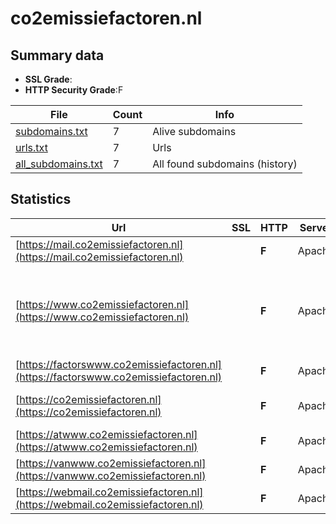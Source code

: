 

# co2emissiefactoren.nl
## Summary data


 - **SSL Grade**:
 - **HTTP Security Grade**:F


| File       | Count | Info |
|------------|-------|------|
|[subdomains.txt](/data/co2emissiefactoren.nl/subdomains.txt)|7|Alive subdomains|
|[urls.txt](/data/co2emissiefactoren.nl/urls.txt)|7|Urls|
|[all_subdomains.txt](/data/co2emissiefactoren.nl/all_subdomains.txt)|7|All found subdomains (history)|


## Statistics


| Url | SSL | HTTP | Server | Cookie | HSTS | CORS | CTO | CSP | XFO | XXP | RP |FP| Tech |Title |
|--------|-------|-------|------|------|------|------|------|------|------|------|------|------|------|------|
|[https://mail.co2emissiefactoren.nl](https://mail.co2emissiefactoren.nl)| | **F**|Apache| | | | | | | | :white_check_mark: | |Apache HTTP Server|403 Forbidden|
|[https://www.co2emissiefactoren.nl](https://www.co2emissiefactoren.nl)| | **F**|Apache| | | | | | | | :white_check_mark: | |Apache HTTP Server MySQL PHP Slider Revolution:6.6.19 WordPress:6.4.2 Yoast SEO:21.7 wpBakery|Home | CO2 emiss...|
|[https://factorswww.co2emissiefactoren.nl](https://factorswww.co2emissiefactoren.nl)| | **F**|Apache| | | | | | | | :white_check_mark: | |Apache HTTP Server|403 Forbidden|
|[https://co2emissiefactoren.nl](https://co2emissiefactoren.nl)| | **F**|Apache| | | | | | | | :white_check_mark: | |Apache HTTP Server|301 Moved Perman...|
|[https://atwww.co2emissiefactoren.nl](https://atwww.co2emissiefactoren.nl)| | **F**|Apache| | | | | | | | :white_check_mark: | |Apache HTTP Server|403 Forbidden|
|[https://vanwww.co2emissiefactoren.nl](https://vanwww.co2emissiefactoren.nl)| | **F**|Apache| | | | | | | | :white_check_mark: | |Apache HTTP Server|403 Forbidden|
|[https://webmail.co2emissiefactoren.nl](https://webmail.co2emissiefactoren.nl)| | **F**|Apache| | | | | | | | :white_check_mark: | |Apache HTTP Server Bootstrap|Webmail :: Welco...|

